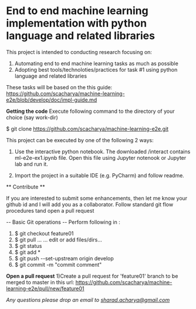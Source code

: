 # End to end machine learning implementation with python language and related libraries

This project is intended to conducting research focusing on: 
1) Automating end to end machine learning tasks as much as possible
2) Adopting best tools/technoloties/practices for task #1 using python language and related libraries 

These tasks will be based on the this guide: https://github.com/scacharya/machine-learning-e2e/blob/develop/doc/impl-guide.md

**Getting the code** 
Execute following command to the directory of your choice (say work-dir)

$ git clone https://github.com/scacharya/machine-learning-e2e.git <work-dir>

This project can be executed by one of the following 2 ways: 
1) Use the interactive python notebook. The downloaded <work-dir>/interact contains ml-e2e-ex1.ipynb file. Open this file using Jupyter notenook or Jupyter lab and run it. 
  
2) Import the project in a suitable IDE (e.g. PyCharm) and follow readme.  

** Contribute ** 

If you are interested to submit some enhancements, then let me know your github id and I will add you as a collaborator. Follow standard git flow procedures tand open a pull request

-- Basic Git operations --
Perform following in <work-dir>: 
1. $ git checkout feature01 
2. $ git pull
... ... edit or add files/dirs...  
3. $ git status
4. $ git add *
5. $ git push --set-upstream origin develop
6. $ git commit -m "commit comment"

**Open a pull request**
1)Create a pull request for 'feature01' branch to be merged to master in this url: https://github.com/scacharya/machine-learning-e2e/pull/new/feature01


*Any questions please drop an email to sharad.acharya@gmail.com* 
